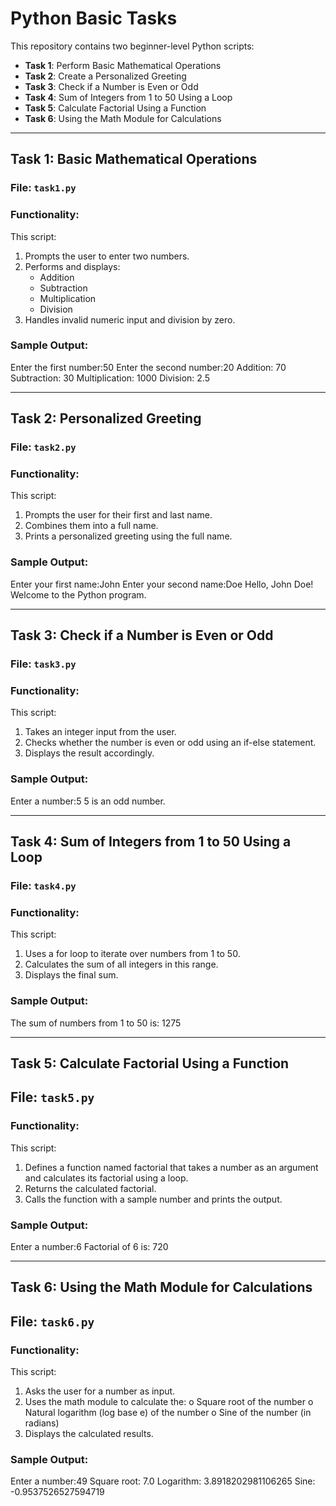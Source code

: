 # Python Basic Tasks

This repository contains two beginner-level Python scripts:

- **Task 1**: Perform Basic Mathematical Operations
- **Task 2**: Create a Personalized Greeting
- **Task 3**: Check if a Number is Even or Odd
- **Task 4**: Sum of Integers from 1 to 50 Using a Loop
- **Task 5**: Calculate Factorial Using a Function
- **Task 6**: Using the Math Module for Calculations

---

## Task 1: Basic Mathematical Operations

### File: `task1.py`

### Functionality:
This script:
1. Prompts the user to enter two numbers.
2. Performs and displays:
   - Addition
   - Subtraction
   - Multiplication
   - Division
3. Handles invalid numeric input and division by zero.

### Sample Output:
Enter the first number:50
Enter the second number:20
Addition:  70
Subtraction:  30
Multiplication:  1000
Division:  2.5


---

## Task 2: Personalized Greeting

### File: `task2.py`

### Functionality:
This script:
1. Prompts the user for their first and last name.
2. Combines them into a full name.
3. Prints a personalized greeting using the full name.

### Sample Output:
Enter your first name:John
Enter your second name:Doe
Hello, John Doe! Welcome to the Python program.


---

## Task 3: Check if a Number is Even or Odd

### File: `task3.py`

### Functionality:
This script:
1. Takes an integer input from the user.
2. Checks whether the number is even or odd using an if-else statement.
3. Displays the result accordingly.

### Sample Output:
Enter a number:5
5 is an odd number.


---

## Task 4: Sum of Integers from 1 to 50 Using a Loop

### File: `task4.py`

### Functionality:
This script:
1. Uses a for loop to iterate over numbers from 1 to 50.
2. Calculates the sum of all integers in this range.
3. Displays the final sum.

### Sample Output:
The sum of numbers from 1 to 50 is: 1275


---

## Task 5: Calculate Factorial Using a Function

## File: `task5.py`

### Functionality:
This script:
1.   Defines a function named factorial that takes a number as an argument and calculates its factorial using a loop.
2.   Returns the calculated factorial.
3.   Calls the function with a sample number and prints the output.

### Sample Output:
Enter a number:6
Factorial of 6 is: 720


---

## Task 6: Using the Math Module for Calculations

## File: `task6.py`

### Functionality:
This script:
1.   Asks the user for a number as input.
2.   Uses the math module to calculate the:
o   Square root of the number
o   Natural logarithm (log base e) of the number
o   Sine of the number (in radians)
3.   Displays the calculated results.

### Sample Output:
Enter a number:49
Square root: 7.0
Logarithm: 3.8918202981106265
Sine: -0.9537526527594719
